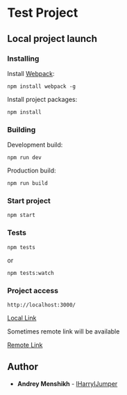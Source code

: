 # Test Project

## Local project launch

### Installing

Install [Webpack](http://webpack.github.io):

```
npm install webpack -g
```

Install project packages:

```
npm install
```

### Building

Development build:

```
npm run dev
```

Production build:

```
npm run build
```


### Start project

```
npm start
```

### Tests

```
npm tests
```

or

```
npm tests:watch
```

### Project access

```
http://localhost:3000/
```
[Local Link](http://localhost:3000/)

Sometimes remote link will be available

[Remote Link](http://iharryijumper.asuscomm.com:3000/)
## Author

* **Andrey Menshikh** - [IHarryIJumper](https://github.com/IHarryIJumper)